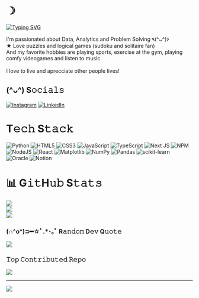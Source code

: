 # ☽ 
[![Typing SVG](https://readme-typing-svg.demolab.com?font=Montserrat&size=35&pause=500&color=5e04b8&random=false&width=435&lines=Hey!+Lua+here+(＾▽＾)+)](https://git.io/typing-svg)


I'm passionated about Data, Analytics and Problem Solving ٩(^ᴗ^)۶ <br>★ Love puzzles and logical games (sudoku and solitaire fan)<br>And my favorite hobbies are playing sports, exercise at the gym, playing comfy videogames and listen to music.<br><br>I love to live and aprecciate other people lives!<br>


## (^ᴗ^) S𝚘𝚌𝚒𝚊𝚕𝚜
[![Instagram](https://img.shields.io/badge/Instagram-%23E4405F.svg?logo=Instagram&logoColor=white)](https://instagram.com/lua.cttau) [![LinkedIn](https://img.shields.io/badge/LinkedIn-%230077B5.svg?logo=linkedin&logoColor=white)](https://linkedin.com/in/luanavieirass) 

# T𝚎𝚌𝚑 S𝚝𝚊𝚌𝚔
![Python](https://img.shields.io/badge/python-3670A0?style=flat&logo=python&logoColor=ffdd54) ![HTML5](https://img.shields.io/badge/html5-%23E34F26.svg?style=flat&logo=html5&logoColor=white) ![CSS3](https://img.shields.io/badge/css3-%231572B6.svg?style=flat&logo=css3&logoColor=white) ![JavaScript](https://img.shields.io/badge/javascript-%23323330.svg?style=flat&logo=javascript&logoColor=%23F7DF1E) ![TypeScript](https://img.shields.io/badge/typescript-%23007ACC.svg?style=flat&logo=typescript&logoColor=white) ![Next JS](https://img.shields.io/badge/Next-black?style=flat&logo=next.js&logoColor=white) ![NPM](https://img.shields.io/badge/NPM-%23CB3837.svg?style=flat&logo=npm&logoColor=white) ![NodeJS](https://img.shields.io/badge/node.js-6DA55F?style=flat&logo=node.js&logoColor=white) ![React](https://img.shields.io/badge/react-%2320232a.svg?style=flat&logo=react&logoColor=%2361DAFB) ![Matplotlib](https://img.shields.io/badge/Matplotlib-%23ffffff.svg?style=flat&logo=Matplotlib&logoColor=black) ![NumPy](https://img.shields.io/badge/numpy-%23013243.svg?style=flat&logo=numpy&logoColor=white) ![Pandas](https://img.shields.io/badge/pandas-%23150458.svg?style=flat&logo=pandas&logoColor=white) ![scikit-learn](https://img.shields.io/badge/scikit--learn-%23F7931E.svg?style=flat&logo=scikit-learn&logoColor=white) ![Oracle](https://img.shields.io/badge/Oracle-F80000?style=flat&logo=oracle&logoColor=white) ![Notion](https://img.shields.io/badge/Notion-%23000000.svg?style=flat&logo=notion&logoColor=white)

# 📊 G𝚒𝚝H𝚞𝚋 S𝚝𝚊𝚝𝚜 
![](https://github-readme-stats.vercel.app/api?username=luanavss&theme=midnight-purple&hide_border=false&include_all_commits=true&count_private=false)<br/>
![](https://github-readme-streak-stats.herokuapp.com/?user=luanavss&theme=midnight-purple&hide_border=false)<br/>
![](https://github-readme-stats.vercel.app/api/top-langs/?username=luanavss&theme=midnight-purple&hide_border=false&include_all_commits=true&count_private=false&layout=compact)

### (∩^o^)⊃━☆ﾟ.*･｡ﾟ R𝚊𝚗𝚍𝚘𝚖 D𝚎𝚟 Q𝚞𝚘𝚝𝚎
![](https://quotes-github-readme.vercel.app/api?type=horizontal&theme=tokyonight)

### 𝚃𝚘𝚙 𝙲𝚘𝚗𝚝𝚛𝚒𝚋𝚞𝚝𝚎𝚍 𝚁𝚎𝚙𝚘
![](https://github-contributor-stats.vercel.app/api?username=luanavss&limit=5&theme=tokyonight&combine_all_yearly_contributions=true)

---
[![](https://visitcount.itsvg.in/api?id=luanavss&icon=9&color=9)](https://visitcount.itsvg.in)

